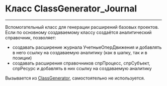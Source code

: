 ﻿---
Link: CMP.ClassGenerator_Journal
---

# Класс ClassGenerator_Journal
---

Вспомогательный класс для генерации расширений базовых проектов.  
Если по основному создаваемому классу создаётся аналитический справочник, позволяет:
- создавать расширение журнала УчетныеОперДвижения и
  добавлять в него ссылку на создаваемую аналитику (как в шапку, так и в позиции)
- создавать расширения справочников спрПроцесс, спрСубъект, спрРесурс
  и добавлять в них ссылку на создаваемую аналитику

Вызывается из [ClassGenerator](ClassGenerator), самостоятельно не используется.